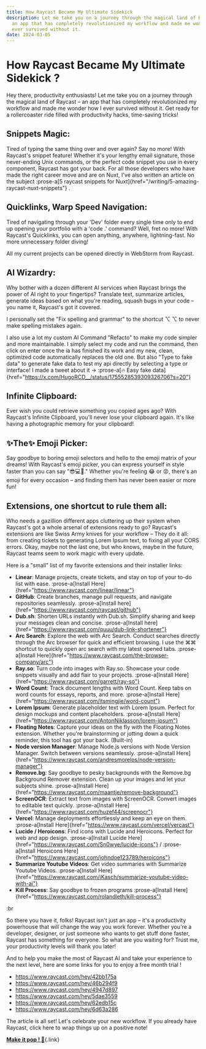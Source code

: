 ```yaml
---
title: How Raycast Became My Ultimate Sidekick
description: Let me take you on a journey through the magical land of Raycast –
  an app that has completely revolutionized my workflow and made me wonder how I
  ever survived without it.
date: 2024-03-05
---
```


# How Raycast Became My Ultimate Sidekick ?

Hey there, productivity enthusiasts! Let me take you on a journey through the magical land of Raycast – an app that has completely revolutionized my workflow and made me wonder how I ever survived without it. Get ready for a rollercoaster ride filled with productivity hacks, time-saving tricks!

## Snippets Magic:

Tired of typing the same thing over and over again? Say no more! With Raycast's snippet feature! Whether it's your lengthy email signature, those never-ending Unix commands, or the perfect code snippet you use in every component, Raycast has got your back. For all those developers who have made the right career move and are on Nuxt, I've also written an article on the subject :prose-a[5 raycast snippets for Nuxt]{href="/writing/5-amazing-raycast-nuxt-snippets"} .

## Quicklinks, Warp Speed Navigation:

Tired of navigating through your 'Dev' folder every single time only to end up opening your portfolio with a 'code .' command? Well, fret no more! With Raycast's Quicklinks, you can open anything, anywhere, lightning-fast. No more unnecessary folder diving!

All my current projects can be opened directly in WebStorm from Raycast.

## AI Wizardry:

Why bother with a dozen different AI services when Raycast brings the power of AI right to your fingertips? Translate text, summarize articles, generate ideas based on what you're reading, squash bugs in your code – you name it, Raycast's got it covered.

I personally set the "Fix spelling and grammar" to the shortcut ⌥ ⌥ to never make spelling mistakes again.

I also use a lot my custom AI Command "Refacto" to make my code simpler and more maintainable. I simply select my code and run the command, then click on enter once the ia has finished its work and my new, clean, optimized code automatically replaces the old one. But also "Type to fake data" to generate fake data to test my api directly by selecting a type or interface! I made a tweet about it -> :prose-a[🔥 Easy fake data]{href="https://x.com/HugoRCD__/status/1755528539309326706?s=20"}

## Infinite Clipboard:

Ever wish you could retrieve something you copied ages ago? With Raycast's Infinite Clipboard, you'll never lose your clipboard again. It's like having a photographic memory for your clipboard!

## ✨The✨ Emoji Picker:

Say goodbye to boring emoji selectors and hello to the emoji matrix of your dreams! With Raycast's emoji picker, you can express yourself in style faster than you can say "😎💻🚀." Whether you're feeling 😂 or 😡, there's an emoji for every occasion – and finding them has never been easier or more fun!

## Extensions, one shortcut to rule them all:

Who needs a gazillion different apps cluttering up their system when Raycast's got a whole arsenal of extensions ready to go? Raycast's extensions are like Swiss Army knives for your workflow – They do it all: from creating tickets to generating Lorem Ipsum text, to fixing all your CORS errors. Okay, maybe not the last one, but who knows, maybe in the future, Raycast teams seem to work magic with every update.

Here is a "small" list of my favorite extensions and their installer links:

- **Linear**: Manage projects, create tickets, and stay on top of your to-do list with ease.
  :prose-a[Install Here]{href="https://www.raycast.com/linear/linear"}
- **GitHub**: Create branches, manage pull requests, and navigate repositories seamlessly.
  :prose-a[Install here]{href="https://www.raycast.com/raycast/github"}
  [](https://www.raycast.com/raycast/github)
- **Dub.sh**: Shorten URLs instantly with Dub.sh. Simplify sharing and keep your messages clean and concise.
  :prose-a[Install here]{href="https://www.raycast.com/quuu/dub-link-shortener"}
- **Arc Search**: Explore the web with Arc Search. Conduct searches directly through the Arc browser for quick and efficient browsing. I use the ⌘⌘ shortcut to quickly open arc search with my latest opened tabs.
  :prose-a[Install Here]{href="https://www.raycast.com/the-browser-company/arc"}
- **Ray.so**: Turn code into images with Ray.so. Showcase your code snippets visually and add flair to your projects.
  :prose-a[Install Here]{href="https://www.raycast.com/garrett/ray-so"}
- **Word Count**: Track document lengths with Word Count. Keep tabs on word counts for essays, reports, and more.
  :prose-a[Install Here]{href="https://www.raycast.com/itsmingjie/word-count"}
- **Lorem Ipsum**: Generate placeholder text with Lorem Ipsum. Perfect for design mockups and content placeholders.
  :prose-a[Install Here]{href="https://www.raycast.com/AntonNiklasson/lorem-ipsum"}
  [](https://www.raycast.com/AntonNiklasson/lorem-ipsum)
- **Floating Notes**: Capture your ideas on the fly with the Floating Notes extension. Whether you're brainstorming or jotting down a quick reminder, this tool has got your back. (Built-in)
- **Node version Manager**: Manage Node.js versions with Node Version Manager. Switch between versions seamlessly.
  :prose-a[Install Here]{href="https://www.raycast.com/andresmorelos/node-version-manager"}
  [](https://www.raycast.com/andresmorelos/node-version-manager)
- **Remove.bg**: Say goodbye to pesky backgrounds with the Remove.bg Background Remover extension. Clean up your images and let your subjects shine.
  :prose-a[Install Here]{href="https://www.raycast.com/maantje/remove-background"}
  [](https://www.raycast.com/maantje/remove-background)
- **ScreenOCR**: Extract text from images with ScreenOCR. Convert images to editable text quickly.
  :prose-a[Install Here]{href="https://www.raycast.com/huzef44/screenocr"}
  [](https://www.raycast.com/huzef44/screenocr)
- **Vercel**: Manage deployments effortlessly and keep an eye on them.
  :prose-a[Install Here]{href="https://www.raycast.com/vercel/vercast"}
  [](https://www.raycast.com/vercel/vercast)
- **Lucide / Heroicons**: Find icons with Lucide and Heroicons. Perfect for web and app design.
  :prose-a[Install Lucide Here]{href="https://www.raycast.com/Sn0wye/lucide-icons"}
  /
  :prose-a[Install Heroicons Here]{href="https://www.raycast.com/johndoe123789/heroicons"}
- **Summarize Youtube Videos**: Get video summaries with Summarize Youtube Videos.
  :prose-a[Install Here]{href="https://www.raycast.com/iKasch/summarize-youtube-video-with-ai"}
- **Kill Process**: Say goodbye to frozen programs
  :prose-a[Install Here]{href="https://www.raycast.com/rolandleth/kill-process"}
  [](https://www.raycast.com/rolandleth/kill-process)

:br

So there you have it, folks! Raycast isn't just an app – it's a productivity powerhouse that will change the way you work forever. Whether you're a developer, designer, or just someone who wants to get stuff done faster, Raycast has something for everyone. So what are you waiting for? Trust me, your productivity levels will thank you later!

And to help you make the most of Raycast AI and take your experience to the next level, here are some links for you to enjoy a free month trial !

- <https://www.raycast.com/hey/42bb175a>
- <https://www.raycast.com/hey/46b294f9>
- <https://www.raycast.com/hey/4947d897>
- <https://www.raycast.com/hey/5dae3559>
- <https://www.raycast.com/hey/62edb15c>
- <https://www.raycast.com/hey/6d63a286>

The article is all set! Let's celebrate your new workflow. If you already have Raycast, click here to wrap things up on a positive note!

[**Make it pop ! 🎉**](raycast://extensions/raycast/raycast/confetti){.link}
